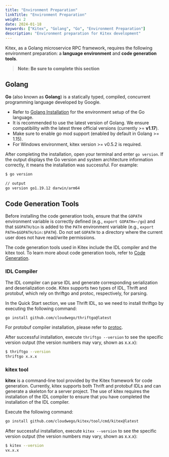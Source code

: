 ```yaml
---
title: "Environment Preparation"
linkTitle: "Environment Preparation"
weight: 2
date: 2024-01-18
keywords: ["Kitex", "Golang", "Go", "Environment Preparation"]
description: "Environment preparation for Kitex development"
---
```


Kitex, as a Golang microservice RPC framework, requires the following environment preparation: a **language environment** and **code generation tools**.

> **Note: Be sure to complete this section**

## Golang

**Go** (also known as **Golang**) is a statically typed, compiled, concurrent programming language developed by Google.

- Refer to [Golang Installation](https://go.dev/doc/install) for the environment setup of the Go language.
- It is recommended to use the latest version of Golang. We ensure compatibility with the latest three official versions (currently >= **v1.17**).
- Make sure to enable go mod support (enabled by default in Golang >= 1.15).
- For Windows environment, kitex version >= v0.5.2 is required.

After completing the installation, open your terminal and enter `go version`. If the output displays the Go version and system architecture information correctly, it means the installation was successful. For example:

```bash
$ go version

// output
go version go1.19.12 darwin/arm64
```

## Code Generation Tools

Before installing the code generation tools, ensure that the `GOPATH` environment variable is correctly defined (e.g., `export GOPATH=~/go`) and that `$GOPATH/bin` is added to the `PATH` environment variable (e.g., `export PATH=$GOPATH/bin:$PATH`). Do not set `GOPATH` to a directory where the current user does not have read/write permissions.

The code generation tools used in Kitex include the IDL compiler and the kitex tool. To learn more about code generation tools, refer to [Code Generation](https://www.cloudwego.io/docs/kitex/tutorials/code-gen/).

### IDL Compiler

The IDL compiler can parse IDL and generate corresponding serialization and deserialization code. Kitex supports two types of IDL, Thrift and protobuf, which rely on thriftgo and protoc, respectively, for parsing.

In the Quick Start section, we use Thrift IDL, so we need to install thriftgo by executing the following command:

```bash
go install github.com/cloudwego/thriftgo@latest
```

For protobuf compiler installation, please refer to [protoc](https://github.com/protocolbuffers/protobuf/releases).

After successful installation, execute `thriftgo --version` to see the specific version output (the version numbers may vary, shown as x.x.x):

```bash
$ thriftgo --version
thriftgo x.x.x
```

### kitex tool

**kitex** is a command-line tool provided by the Kitex framework for code generation. Currently, kitex supports both Thrift and protobuf IDLs and can generate a skeleton for a server project. The use of kitex requires the installation of the IDL compiler to ensure that you have completed the installation of the IDL compiler.

Execute the following command:

```bash
go install github.com/cloudwego/kitex/tool/cmd/kitex@latest
```

After successful installation, execute `kitex --version` to see the specific version output (the version numbers may vary, shown as x.x.x):

```bash
$ kitex --version
vx.x.x
```